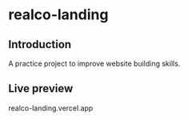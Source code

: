# realco-landing

## Introduction

A practice project to improve website building skills.

## Live preview

realco-landing.vercel.app
